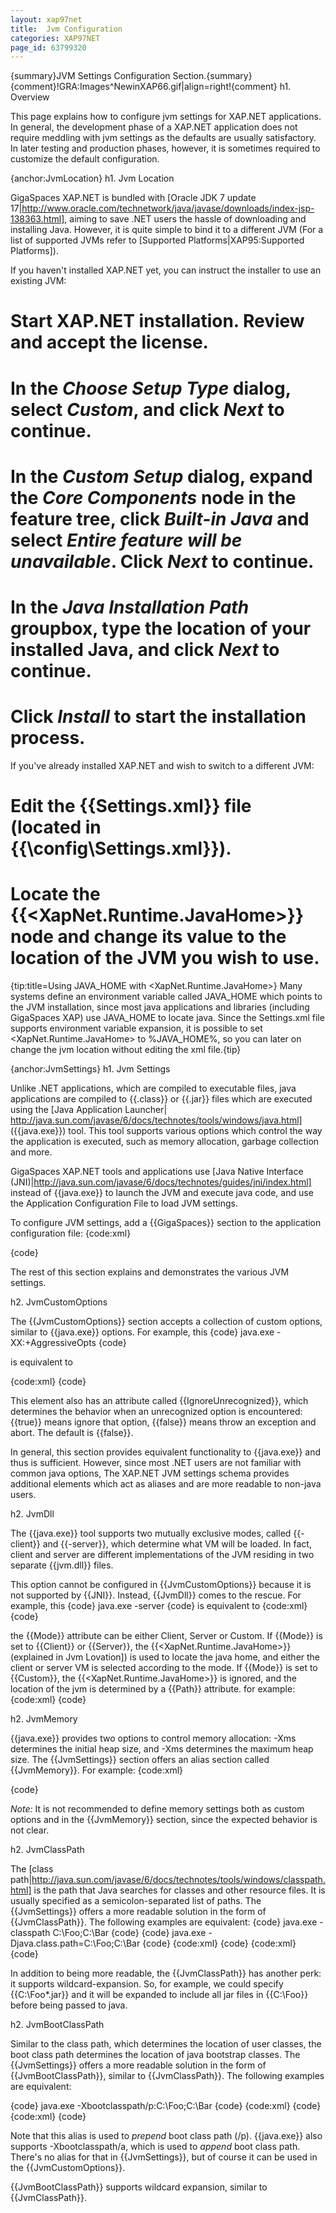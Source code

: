 ```yaml
---
layout: xap97net
title:  Jvm Configuration
categories: XAP97NET
page_id: 63799320
---
```


{summary}JVM Settings Configuration Section.{summary}
{comment}!GRA:Images^NewinXAP66.gif|align=right!{comment}
h1. Overview

This page explains how to configure jvm settings for XAP.NET applications. In general, the development phase of a XAP.NET application does not require meddling with jvm settings as the defaults are usually satisfactory. In later testing and production phases, however, it is sometimes required to customize the default configuration.


{anchor:JvmLocation}
h1. Jvm Location

GigaSpaces XAP.NET is bundled with [Oracle JDK 7 update 17|http://www.oracle.com/technetwork/java/javase/downloads/index-jsp-138363.html], aiming to save .NET users the hassle of downloading and installing Java. However, it is quite simple to bind it to a different JVM (For a list of supported JVMs refer to [Supported Platforms|XAP95:Supported Platforms]).

If you haven't installed XAP.NET yet, you can instruct the installer to use an existing JVM:
# Start XAP.NET installation. Review and accept the license.
# In the *Choose Setup Type* dialog, select *Custom*, and click *Next* to continue.
# In the *Custom Setup* dialog, expand the *Core Components* node in the feature tree, click *Built-in Java* and select *Entire feature will be unavailable*. Click *Next* to continue.
# In the *Java Installation Path* groupbox, type the location of your installed Java, and click *Next* to continue.
# Click *Install* to start the installation process.

If you've already installed XAP.NET and wish to switch to a different JVM:
# Edit the {{Settings.xml}} file (located in {{<XapNet>\config\Settings.xml}}).
# Locate the {{<XapNet.Runtime.JavaHome>}} node and change its value to the location of the JVM you wish to use.

{tip:title=Using JAVA_HOME with <XapNet.Runtime.JavaHome>}
Many systems define an environment variable called JAVA_HOME which points to the JVM installation, since most java applications and libraries (including GigaSpaces XAP) use JAVA_HOME to locate java. Since the Settings.xml file supports environment variable expansion, it is possible to set <XapNet.Runtime.JavaHome> to %JAVA_HOME%, so you can later on change the jvm location without editing the xml file.{tip}

{anchor:JvmSettings}
h1. Jvm Settings

Unlike .NET applications, which are compiled to executable files, java applications are compiled to {{.class}} or {{.jar}} files which are executed using the [Java Application Launcher| http://java.sun.com/javase/6/docs/technotes/tools/windows/java.html] ({{java.exe}}) tool. This tool supports various options which control the way the application is executed, such as memory allocation, garbage collection and more.

GigaSpaces XAP.NET tools and applications use [Java Native Interface (JNI)|http://java.sun.com/javase/6/docs/technotes/guides/jni/index.html] instead of {{java.exe}} to launch the JVM and execute java code, and use the Application Configuration File to load JVM settings.

To configure JVM settings, add a {{GigaSpaces}} section to the application configuration file:
{code:xml}
<?xml version="1.0" encoding="utf-8" ?>
<configuration>
   <configSections>
      <section name="GigaSpaces" type="GigaSpaces.Core.Configuration.GigaSpacesCoreConfiguration, GigaSpaces.Core"/>
   </configSections>
   <GigaSpaces>
      <JvmSettings>
         <!-- Jvm Settings -->
      </JvmSettings>
   </GigaSpaces>
</configuration>
{code}

The rest of this section explains and demonstrates the various JVM settings.

h2. JvmCustomOptions

The {{JvmCustomOptions}} section accepts a collection of custom options, similar to {{java.exe}} options. For example, this
{code}
java.exe -XX:+AggressiveOpts
{code}

is equivalent to

{code:xml}
<JvmSettings>
   <JvmCustomOptions>
      <add Option="-XX:+AggressiveOpts"/>
   </JvmCustomOptions>
</JvmSettings>
{code}

This element also has an attribute called {{IgnoreUnrecognized}}, which determines the behavior when an unrecognized option is encountered: {{true}} means ignore that option, {{false}} means throw an exception and abort. The default is {{false}}.

In general, this section provides equivalent functionality to {{java.exe}} and thus is sufficient. However, since most .NET users are not familiar with common java options, The XAP.NET JVM settings schema provides additional elements which act as aliases and are more readable to non-java users.

h2. JvmDll

The {{java.exe}} tool supports two mutually exclusive modes, called {{-client}} and {{-server}}, which determine what VM will be loaded. In fact, client and server are different implementations of the JVM residing in two separate {{jvm.dll}} files.

This option cannot be configured in {{JvmCustomOptions}} because it is not supported by {{JNI}}. Instead, {{JvmDll}} comes to the rescue. For example, this
{code}
java.exe -server
{code}
is equivalent to
{code:xml}
<JvmSettings>
   <JvmDll Mode="Server"/>
</JvmSettings>
{code}

the {{Mode}} attribute can be either Client, Server or Custom.
If {{Mode}} is set to {{Client}} or {{Server}}, the {{<XapNet.Runtime.JavaHome>}} (explained in Jvm Lovation]) is used to locate the java home, and either the client or server VM is selected according to the mode.
If {{Mode}} is set to {{Custom}}, the {{<XapNet.Runtime.JavaHome>}} is ignored, and the location of the jvm is determined by a {{Path}} attribute. for example:
{code:xml}
<JvmSettings>
   <JvmDll Mode="Custom" Path="C:\Foo\MyJvm.dll"/>
</JvmSettings>
{code}

h2. JvmMemory

{{java.exe}} provides two options to control memory allocation: -Xms determines the initial heap size, and -Xms determines the maximum heap size. The {{JvmSettings}} section offers an alias section called {{JvmMemory}}. For example: {code:xml}
<JvmSettings>
   <JvmCustomOptions>
      <add Option="-Xms512m"/>
      <add Option="-Xmx1024m"/>
   </JvmCustomOptions>
   <!-- is equivalent to -->
   <JvmMemory InitialHeapSizeInMB="512" MaximumHeapSizeInMB="1024"/>
</JvmSettings>
{code}

*Note:* It is not recommended to define memory settings both as custom options and in the {{JvmMemory}} section, since the expected behavior is not clear.

h2. JvmClassPath

The [class path|http://java.sun.com/javase/6/docs/technotes/tools/windows/classpath.html] is the path that Java searches for classes and other resource files. It is usually specified as a semicolon-separated list of paths. The {{JvmSettings}} offers a more readable solution in the form of {{JvmClassPath}}. The following examples are equivalent:
{code}
java.exe -classpath C:\Foo;C:\Bar
{code}
{code}
java.exe -Djava.class.path=C:\Foo;C:\Bar
{code}
{code:xml}
<JvmSettings>
   <JvmCustomOptions>
      <add Option="-Djava.class.path=C:\Foo;C:\Bar"/>
   </JvmCustomOptions>
</JvmSettings>
{code}
{code:xml}
<JvmSettings>
   <JvmClassPath>
      <add Path="C:\Foo"/>
      <add Path="C:\Bar"/>
   </JvmClassPath>
</JvmSettings>
{code}

In addition to being more readable, the {{JvmClassPath}} has another perk: it supports wildcard-expansion. So, for example, we could specify {{C:\Foo\*.jar}} and it will be expanded to include all jar files in {{C:\Foo}} before being passed to java.

h2. JvmBootClassPath

Similar to the class path, which determines the location of user classes, the boot class path determines the location of java bootstrap classes. The {{JvmSettings}} offers a more readable solution in the form of {{JvmBootClassPath}}, similar to {{JvmClassPath}}. The following examples are equivalent:

{code}
java.exe -Xbootclasspath/p:C:\Foo;C:\Bar
{code}
{code:xml}
<JvmSettings>
   <JvmCustomOptions>
      <add Option="-Xbootclasspath/p:C:\Foo;C:\Bar"/>
   </JvmCustomOptions>
</JvmSettings>
{code}
{code:xml}
<JvmSettings>
   <JvmBootClassPath>
      <add Path="C:\Foo"/>
      <add Path="C:\Bar"/>
   </JvmBootClassPath>
</JvmSettings>
{code}

Note that this alias is used to *prepend* boot class path (/p). {{java.exe}} also supports -Xbootclasspath/a, which is used to *append* boot class path. There's no alias for that in {{JvmSettings}}, but of course it can be used in the {{JvmCustomOptions}}.

{{JvmBootClassPath}} supports wildcard expansion, similar to {{JvmClassPath}}.